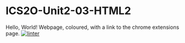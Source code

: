# ICS2O-Unit2-03-HTML2
Hello, World! Webpage, coloured, with a link to the chrome extensions page.
 [![linter](https://github.com/kayleiigh/ICS2O-Unit2-03-HTML2/workflows/linter/badge.svg)](https://github.com/marketplace/actions/super-linter)         
